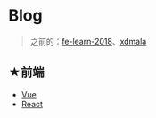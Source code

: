 # Blog

> 之前的：[fe-learn-2018](https://ppambler.github.io/fe-learn-2018/)、[xdmala](https://ppambler.github.io/xdmala/)

## ★前端

- [Vue](https://ppambler.github.io/vue/)
- [React](https://ppambler.github.io/react/)
